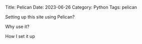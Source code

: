 Title: Pelican
Date: 2023-06-26
Category: Python
Tags: pelican

Setting up this site using Pelican?

Why use it?

How I set it up